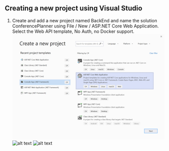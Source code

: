 ## Creating a new project using Visual Studio

1. Create and add a new project named BackEnd and name the solution ConferencePlanner using File / New / ASP.NET Core Web Application. Select the Web API template, No Auth, no Docker support.
![alt text](vs2019-new-project.png)
![alt text](image.png)
![alt text](image.png)
